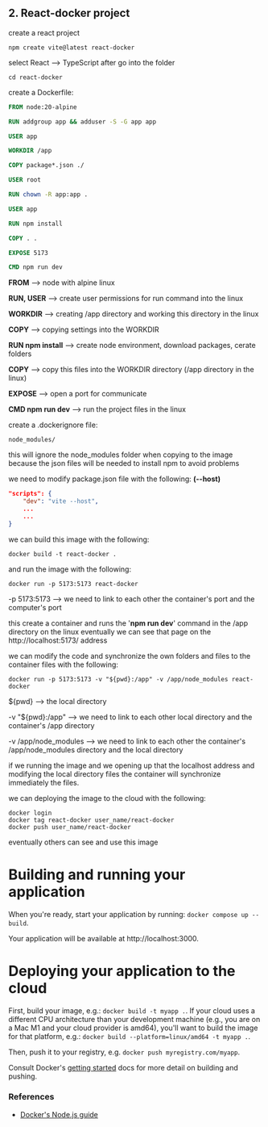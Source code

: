 ## 2. React-docker project

create a react project

```shell
npm create vite@latest react-docker
```

select React --> TypeScript after go into the folder

```shell
cd react-docker
```

create a Dockerfile:

```Dockerfile
FROM node:20-alpine

RUN addgroup app && adduser -S -G app app

USER app

WORKDIR /app

COPY package*.json ./

USER root

RUN chown -R app:app .

USER app

RUN npm install

COPY . .

EXPOSE 5173

CMD npm run dev

```

**FROM** --> node with alpine linux

**RUN, USER** --> create user permissions for run command into the linux

**WORKDIR** --> creating /app directory and working this directory in the linux

**COPY** --> copying settings into the WORKDIR

**RUN npm install** --> create node environment, download packages, cerate folders

**COPY** --> copy this files into the WORKDIR directory (/app directory in the linux)

**EXPOSE** --> open a port for communicate

**CMD npm run dev** --> run the project files in the linux

create a .dockerignore file:

```shell
node_modules/
```

this will ignore the node_modules folder when copying to the image because the json files will be needed to install npm to avoid problems

we need to modify package.json file with the following: **(--host)**

```json
"scripts": {
    "dev": "vite --host",
    ...
    ...
}
```

we can build this image with the following:

```shell
docker build -t react-docker .
```

and run the image with the following:

```shell
docker run -p 5173:5173 react-docker
```

-p 5173:5173 --> we need to link to each other the container's port and the computer's port

this create a container and runs the '**npm run dev**' command in the /app directory on the linux
eventually we can see that page on the http://localhost:5173/ address

we can modify the code and synchronize the own folders and files to the container files with the following:

```shell
docker run -p 5173:5173 -v "${pwd}:/app" -v /app/node_modules react-docker
```

${pwd} --> the local directory

-v "${pwd}:/app" --> we need to link to each other local directory and the container's /app directory

-v /app/node_modules --> we need to link to each other the container's /app/node_modules directory and the local directory

if we running the image and we opening up that the localhost address and modifying the local directory files the container will synchronize immediately the files.

we can deploying the image to the cloud with the following:

```shell
docker login
docker tag react-docker user_name/react-docker
docker push user_name/react-docker
```

eventually others can see and use this image

# Building and running your application

When you're ready, start your application by running:
`docker compose up --build`.

Your application will be available at http://localhost:3000.

# Deploying your application to the cloud

First, build your image, e.g.: `docker build -t myapp .`.
If your cloud uses a different CPU architecture than your development
machine (e.g., you are on a Mac M1 and your cloud provider is amd64),
you'll want to build the image for that platform, e.g.:
`docker build --platform=linux/amd64 -t myapp .`.

Then, push it to your registry, e.g. `docker push myregistry.com/myapp`.

Consult Docker's [getting started](https://docs.docker.com/go/get-started-sharing/)
docs for more detail on building and pushing.

### References

- [Docker's Node.js guide](https://docs.docker.com/language/nodejs/)
